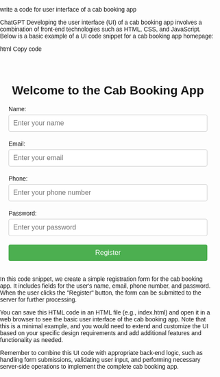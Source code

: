write a code for user interface of a cab booking app

ChatGPT
Developing the user interface (UI) of a cab booking app involves a combination of front-end technologies such as HTML, CSS, and JavaScript. Below is a basic example of a UI code snippet for a cab booking app homepage:

html
Copy code
<!DOCTYPE html>
<html>
<head>
    <title>Cab Booking App</title>
    <style>
        /* CSS styling for the app */
        body {
            font-family: Arial, sans-serif;
            margin: 0;
            padding: 0;
        }
        .container {
            max-width: 600px;
            margin: 0 auto;
            padding: 20px;
        }
        h1 {
            text-align: center;
        }
        .form-group {
            margin-bottom: 20px;
        }
        label {
            display: block;
            margin-bottom: 5px;
        }
        input[type="text"], input[type="email"], input[type="password"] {
            width: 100%;
            padding: 10px;
            font-size: 16px;
            border: 1px solid #ccc;
            border-radius: 4px;
        }
        button {
            display: block;
            width: 100%;
            padding: 10px;
            font-size: 16px;
            background-color: #4CAF50;
            color: white;
            border: none;
            border-radius: 4px;
            cursor: pointer;
        }
        button:hover {
            background-color: #45a049;
        }
    </style>
</head>
<body>
    <div class="container">
        <h1>Welcome to the Cab Booking App</h1>
        <form>
            <div class="form-group">
                <label for="name">Name:</label>
                <input type="text" id="name" placeholder="Enter your name">
            </div>
            <div class="form-group">
                <label for="email">Email:</label>
                <input type="email" id="email" placeholder="Enter your email">
            </div>
            <div class="form-group">
                <label for="phone">Phone:</label>
                <input type="text" id="phone" placeholder="Enter your phone number">
            </div>
            <div class="form-group">
                <label for="password">Password:</label>
                <input type="password" id="password" placeholder="Enter your password">
            </div>
            <button type="submit">Register</button>
        </form>
    </div>
</body>
</html>
In this code snippet, we create a simple registration form for the cab booking app. It includes fields for the user's name, email, phone number, and password. When the user clicks the "Register" button, the form can be submitted to the server for further processing.

You can save this HTML code in an HTML file (e.g., index.html) and open it in a web browser to see the basic user interface of the cab booking app. Note that this is a minimal example, and you would need to extend and customize the UI based on your specific design requirements and add additional features and functionality as needed.

Remember to combine this UI code with appropriate back-end logic, such as handling form submissions, validating user input, and performing necessary server-side operations to implement the complete cab booking app.
